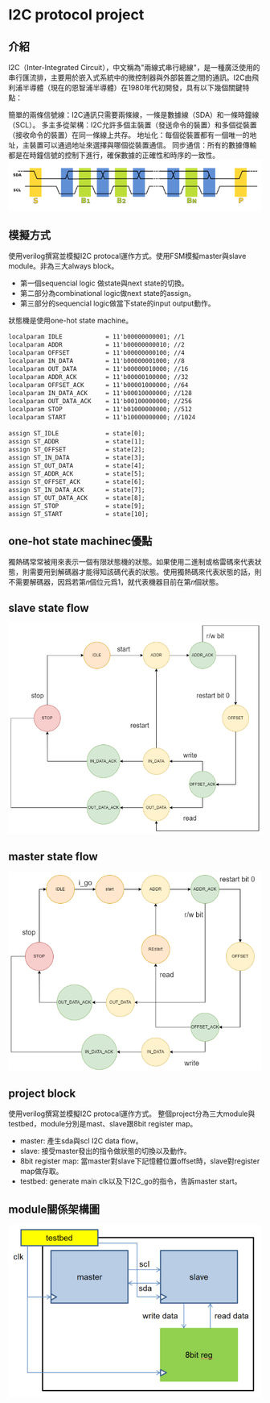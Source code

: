 I2C protocol project
===
介紹
---
I2C（Inter-Integrated Circuit），中文稱為"兩線式串行總線"，是一種廣泛使用的串行匯流排，主要用於嵌入式系統中的微控制器與外部裝置之間的通訊。I2C由飛利浦半導體（現在的恩智浦半導體）在1980年代初開發，具有以下幾個關鍵特點：

簡單的兩條信號線：I2C通訊只需要兩條線，一條是數據線（SDA）和一條時鐘線（SCL）。
多主多從架構：I2C允許多個主裝置（發送命令的裝置）和多個從裝置（接收命令的裝置）在同一條線上共存。
地址化：每個從裝置都有一個唯一的地址，主裝置可以通過地址來選擇與哪個從裝置通信。
同步通信：所有的數據傳輸都是在時鐘信號的控制下進行，確保數據的正確性和時序的一致性。
![i2c data flow](https://github.com/W3iii/I2C_protocal/blob/master/image/i2c%20data%20flow.png)


模擬方式
---
使用verilog撰寫並模擬I2C protocal運作方式。使用FSM模擬master與slave module。非為三大always block。  
 - 第一個sequencial logic 做state與next state的切換。
 - 第二部分為combinational logic做next state的assign。
 - 第三部分的sequencial logic做當下state的input output動作。  

狀態機是使用one-hot state machine。
```
localparam IDLE            = 11'b00000000001; //1
localparam ADDR            = 11'b00000000010; //2
localparam OFFSET          = 11'b00000000100; //4
localparam IN_DATA         = 11'b00000001000; //8
localparam OUT_DATA        = 11'b00000010000; //16
localparam ADDR_ACK        = 11'b00000100000; //32
localparam OFFSET_ACK      = 11'b00001000000; //64
localparam IN_DATA_ACK     = 11'b00010000000; //128
localparam OUT_DATA_ACK    = 11'b00100000000; //256
localparam STOP            = 11'b01000000000; //512
localparam START           = 11'b10000000000; //1024

assign ST_IDLE             = state[0];	
assign ST_ADDR             = state[1];
assign ST_OFFSET           = state[2];
assign ST_IN_DATA          = state[3];
assign ST_OUT_DATA         = state[4];
assign ST_ADDR_ACK         = state[5];
assign ST_OFFSET_ACK       = state[6];
assign ST_IN_DATA_ACK      = state[7];
assign ST_OUT_DATA_ACK     = state[8];
assign ST_STOP             = state[9];
assign ST_START            = state[10];
```

one-hot state machinec優點
---
獨熱碼常常被用來表示一個有限狀態機的狀態。如果使用二進制或格雷碼來代表狀態，則需要用到解碼器才能得知該碼代表的狀態。使用獨熱碼來代表狀態的話，則不需要解碼器，因爲若第𝑛個位元爲1，就代表機器目前在第𝑛個狀態。

## slave state flow
![slave state](https://github.com/W3iii/I2C_protocal/blob/master/image/slave%20state.drawio.png)
## master state flow
![master state](https://github.com/W3iii/I2C_protocal/blob/master/image/master%20state.drawio.png)

project block
---
使用verilog撰寫並模擬I2C protocal運作方式。
整個project分為三大module與testbed，module分別是mast、slave跟8bit register map。
 - master: 產生sda與scl I2C data flow。
 - slave: 接受master發出的指令做狀態的切換以及動作。
 - 8bit register map: 當master對slave下記憶體位置offset時，slave對register map做存取。
 - testbed: generate main clk以及下I2C_go的指令，告訴master start。

## module關係架構圖
![module](https://github.com/W3iii/I2C_protocal/blob/master/image/module.png)
